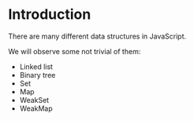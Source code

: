 # Introduction

There are many different data structures in JavaScript.

We will observe some not trivial of them:

- Linked list
- Binary tree
- Set
- Map
- WeakSet
- WeakMap
